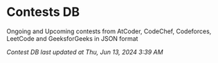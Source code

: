 # Contests DB

Ongoing and Upcoming contests from AtCoder, CodeChef, Codeforces, LeetCode and GeeksforGeeks in JSON format

*Contest DB last updated at Thu, Jun 13, 2024 3:39 AM*  
